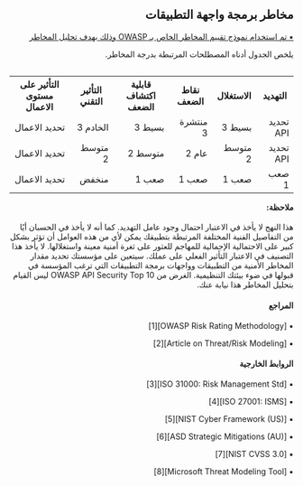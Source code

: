 <h2 dir='rtl' align='right'>مخاطر برمجة واجهة التطبيقات</h2> </p>  

[<p dir='rtl' align='right'>▪️ تم استخدام نموذج تقييم المخاطر الخاص بـ OWASP وذلك بهدف تحليل المخاطر  </p> ](0x03-introduction.md) </p>  

<p dir='rtl' align='right'>يلخص الجدول أدناه المصطلحات المرتبطة بدرجة المخاطر. </p>   
 
 

  <table dir='rtl' align="right">  
  <tr>
    <th>التهديد </th>
    <th> الاستغلال </th>
    <th> نقاط الضعف </th>
    <th> قابلية اكتشاف الضعف </th>
    <th> التأثير التقني </th>
    <th> التأثير على مستوى الاعمال </th>
    <tr>
</tr> 
    <tr>    
<td> تحديد API  </td> 
<td> بسيط  3 </td> 
<td> منتشرة 3 </td> 
<td> بسيط  3 </td> 
<td> الخادم  3 </td> 
<td> تحديد الاعمال </td>
  </tr>  
      <tr>
<td> تحديد API </td> 
<td> متوسط  2 </td> 
<td> عام   2 </td> 
<td> متوسط   2 </td> 
<td> متوسط   2  </td> 
<td> تحديد الاعمال </td> 
  </tr>  
      <tr>
<td> صعب  1 </td> 
<td> صعب   1 </td> 
<td> صعب  1 </td> 
<td> صعب   1 </td> 
<td> منخفض </td> 
<td> تحديد الاعمال </td> 
   </tr>
  </table>  
  <br/>
  <br/>
  <br/>
  <br/>
  <br/>
  <br/>
  <h4 dir='rtl' align='right'>ملاحظة: </h4> </p>

<p dir='rtl' align='right'> هذا النهج لا يأخذ في الاعتبار احتمال وجود عامل التهديد. كما أنه لا يأخذ في الحسبان أيًا من التفاصيل الفنية المختلفة المرتبطة بتطبيقك يمكن لأي من هذه العوامل أن تؤثر بشكل كبير على الاحتمالية الإجمالية للمهاجم للعثور على ثغرة أمنية معينة واستغلالها. لا يأخذ هذا التصنيف في الاعتبار التأثير الفعلي على عملك. سيتعين على مؤسستك تحديد مقدار المخاطر الأمنية من التطبيقات وواجهات برمجة التطبيقات التي ترغب المؤسسة في قبولها في ضوء بيئتك التنظيمية. الغرض من OWASP API Security Top 10 ليس القيام بتحليل المخاطر هذا نيابة عنك.


<h4 dir='rtl' align='right'>المراجع  </h4> </p>

<p dir='rtl' align='right'>▪️ [OWASP Risk Rating Methodology][1]
<p dir='rtl' align='right'>▪️ [Article on Threat/Risk Modeling][2]

<h4 dir='rtl' align='right'>الروابط الخارجية  </h4> </p>

<p dir='rtl' align='right'>▪️ [ISO 31000: Risk Management Std][3]
<p dir='rtl' align='right'>▪️ [ISO 27001: ISMS][4]
<p dir='rtl' align='right'>▪️ [NIST Cyber Framework (US)][5]
<p dir='rtl' align='right'>▪️ [ASD Strategic Mitigations (AU)][6]
<p dir='rtl' align='right'>▪️ [NIST CVSS 3.0][7]
<p dir='rtl' align='right'>▪️ [Microsoft Threat Modeling Tool][8]

[1]: https://www.owasp.org/index.php/OWASP_Risk_Rating_Methodology
[2]: https://www.owasp.org/index.php/Threat_Risk_Modeling
[3]: https://www.iso.org/iso-31000-risk-management.html
[4]: https://www.iso.org/isoiec-27001-information-security.html
[5]: https://www.nist.gov/cyberframework
[6]: https://www.asd.gov.au/infosec/mitigationstrategies.htm
[7]: https://nvd.nist.gov/vuln-metrics/cvss/v3-calculator
[8]: https://www.microsoft.com/en-us/download/details.aspx?id=49168

